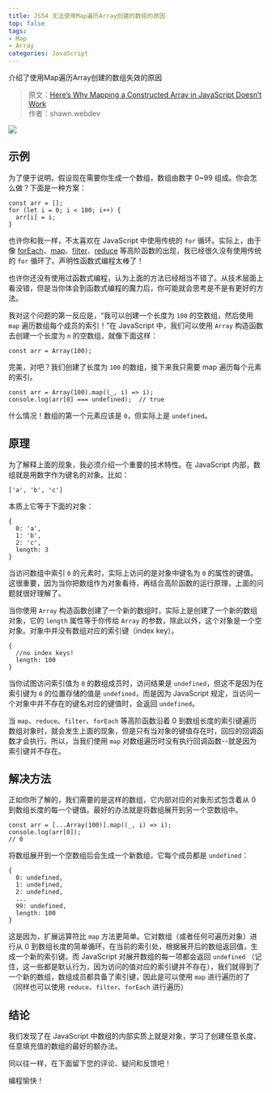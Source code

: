```yaml
---
title: JS54 无法使用Map遍历Array创建的数组的原因
top: false
tags:
- Map
- Array
categories: JavaScript
---
```


介绍了使用Map遍历Array创建的数组失效的原因

<!-- more -->

> 原文：[Here’s Why Mapping a Constructed Array in JavaScript Doesn’t Work](https://itnext.io/heres-why-mapping-a-constructed-array-doesn-t-work-in-javascript-f1195138615a)   
> 作者：shawn.webdev

![](https://cdn-images-1.medium.com/max/917/1*bFIR37BFmQcxyPd7UPs6xg.png)

## 示例

为了便于说明，假设现在需要你生成一个数组，数组由数字 0~99 组成。你会怎么做？下面是一种方案：

```JS
const arr = [];
for (let i = 0; i < 100; i++) {
  arr[i] = i;
}
```
也许你和我一样，不太喜欢在 JavaScript 中使用传统的 `for` 循环。实际上，由于像 [forEach](https://developer.mozilla.org/zh-CN/docs/Web/JavaScript/Reference/Global_Objects/Array/forEach)、[map](https://developer.mozilla.org/zh-CN/docs/Web/JavaScript/Reference/Global_Objects/Array/map)、[filter](https://developer.mozilla.org/zh-CN/docs/Web/JavaScript/Reference/Global_Objects/Array/filter)、[reduce](https://developer.mozilla.org/en-US/docs/Web/JavaScript/Reference/Global_Objects/Array/reduce) 等高阶函数的出现，我已经很久没有使用传统的 `for` 循环了。声明性函数式编程太棒了！

也许你还没有使用过函数式编程，认为上面的方法已经相当不错了。从技术层面上看没错，但是当你体会到函数式编程的魔力后，你可能就会思考是不是有更好的方法。

我对这个问题的第一反应是，“我可以创建一个长度为 `100` 的空数组，然后使用 `map` 遍历数组每个成员的索引！”在 JavaScript 中，我们可以使用 `Array` 构造函数去创建一个长度为 `n` 的空数组，就像下面这样：

```JS
const arr = Array(100);
```
完美，对吧？我们创建了长度为 `100` 的数组，接下来我只需要 map 遍历每个元素的索引。

```JS
const arr = Array(100).map((_, i) => i);
console.log(arr[0] === undefined);  // true
```
什么情况！数组的第一个元素应该是 `0`，但实际上是 `undefined`。

## 原理

为了解释上面的现象，我必须介绍一个重要的技术特性。在 JavaScript 内部，数组就是用数字作为键名的对象。比如：

```JS
['a', 'b', 'c']
```
本质上它等于下面的对象：

```JS
{
  0: 'a',
  1: 'b',
  2: 'c',
  length: 3
}
```
当访问数组中索引 `0` 的元素时，实际上访问的是对象中键名为 `0` 的属性的键值。这很重要，因为当你把数组作为对象看待，再结合高阶函数的运行原理，上面的问题就很好理解了。

当你使用 `Array` 构造函数创建了一个新的数组时，实际上是创建了一个新的数组对象，它的 `length` 属性等于你传给 `Array` 的参数，除此以外，这个对象是一个空对象。对象中并没有数组对应的索引键（index key）。

```JS
{
  //no index keys!
  length: 100
}
```
当你试图访问索引值为 `0` 的数组成员时，访问结果是 `undefined`，但这不是因为在索引键为 `0` 的位置存储的值是 `undefined`，而是因为 JavaScript 规定，当访问一个对象中并不存在的键名对应的键值时，会返回 `undefined`。

当 `map`、`reduce`、`filter`、`forEach` 等高阶函数沿着 0 到数组长度的索引键遍历数组对象时，就会发生上面的现象，但是只有当对象的键值存在时，回应的回调函数才会执行。所以，当我们使用 `map` 对数组遍历时没有执行回调函数--就是因为索引键并不存在。

## 解决方法

正如你所了解的，我们需要的是这样的数组，它内部对应的对象形式包含着从 0 到数组长度的每一个键值。最好的办法就是将数组展开到另一个空数组中。


```JS
const arr = [...Array(100)].map((_, i) => i);
console.log(arr[0]);
// 0
```

将数组展开到一个空数组后会生成一个新数组，它每个成员都是 `undefined`：

```JS
{
  0: undefined,
  1: undefined,
  2: undefined,
  ...
  99: undefined,
  length: 100
}
```
这是因为，扩展运算符比 `map` 方法更简单。它对数组（或者任何可遍历对象）进行从 0 到数组长度的简单循环，在当前的索引处，根据展开后的数组返回值，生成一个新的索引键。而 JavaScript 对展开数组的每一项都会返回 `undefined` （记住，这一些都是默认行为，因为访问的值对应的索引键并不存在），我们就得到了一个新的数组，数组成员都具备了索引键，因此是可以使用 `map` 进行遍历的了（同样也可以使用 `reduce`、`filter`、`forEach` 进行遍历）

## 结论

我们发现了在 JavaScript 中数组的内部实质上就是对象，学习了创建任意长度、任意填充值的数组的最好的额办法。

同以往一样，在下面留下您的评论、疑问和反馈吧！

编程愉快！

